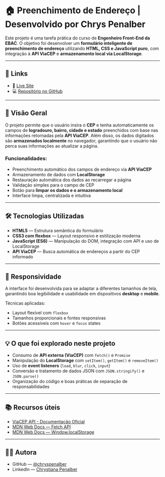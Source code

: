 # 🏠 Preenchimento de Endereço | Desenvolvido por Chrys Penalber

Este projeto é uma tarefa prática do curso de **Engenheiro Front-End da EBAC**.
O objetivo foi desenvolver um **formulário inteligente de preenchimento de endereço** utilizando **HTML, CSS e JavaScript puro**, com integração à **API ViaCEP** e **armazenamento local via LocalStorage**.

---

## 🔗 Links

* 🔴 [Live Site](https://chryspenalber.github.io/tarefa-7-web-api/)
* 💻 [Repositório no GitHub](https://github.com/chryspenalber/tarefa-7-web-api)

---

## 📐 Visão Geral

O projeto permite que o usuário insira o **CEP** e tenha automaticamente os campos de **logradouro, bairro, cidade e estado** preenchidos com base nas informações retornadas pela **API ViaCEP**.
Além disso, os dados digitados são **armazenados localmente** no navegador, garantindo que o usuário não perca suas informações ao atualizar a página.

### Funcionalidades:

* Preenchimento automático dos campos de endereço via **API ViaCEP**
* Armazenamento de dados com **LocalStorage**
* Restauração automática dos dados ao recarregar a página
* Validação simples para o campo de CEP
* Botão para **limpar os dados e o armazenamento local**
* Interface limpa, centralizada e intuitiva

---

## 🛠️ Tecnologias Utilizadas

* **HTML5** — Estrutura semântica do formulário
* **CSS3 com flexbox** — Layout responsivo e estilização moderna
* **JavaScript (ES6)** — Manipulação do DOM, integração com API e uso de LocalStorage
* **API ViaCEP** — Busca automática de endereços a partir do CEP informado

---

## 📲 Responsividade

A interface foi desenvolvida para se adaptar a diferentes tamanhos de tela, garantindo boa legibilidade e usabilidade em dispositivos **desktop** e **mobile**.

Técnicas aplicadas:

* Layout flexível com `flexbox`
* Tamanhos proporcionais e fontes responsivas
* Botões acessíveis com `hover` e `focus` states

---

## 💡 O que foi explorado neste projeto

* Consumo de **API externa (ViaCEP)** com `fetch()` e `Promise`
* Manipulação do **LocalStorage** com `setItem()`, `getItem()` e `removeItem()`
* Uso de **event listeners** (`load`, `blur`, `click`, `input`)
* Conversão e tratamento de dados JSON com `JSON.stringify()` e `JSON.parse()`
* Organização do código e boas práticas de separação de responsabilidades

---

## 📚 Recursos úteis

* [ViaCEP API - Documentação Oficial](https://viacep.com.br/)
* [MDN Web Docs — Fetch API](https://developer.mozilla.org/pt-BR/docs/Web/API/Fetch_API)
* [MDN Web Docs — Window.localStorage](https://developer.mozilla.org/pt-BR/docs/Web/API/Window/localStorage)

---

## 👩‍💻 Autora

* GitHub — [@chryspenalber](https://github.com/chryspenalber)
* LinkedIn — [Chrystiana Penalber](https://www.linkedin.com/in/chrystiana-penalber/)
